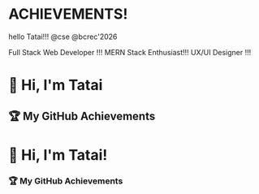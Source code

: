 # ACHIEVEMENTS!
hello Tatai!!!
@cse 
@bcrec'2026
<!DOCTYPE html>

Full Stack Web Developer !!!
MERN Stack Enthusiast!!!
UX/UI Designer !!!
# 👋 Hi, I'm Tatai

## 🏆 My GitHub Achievements

# 👋 Hi, I'm Tatai!

### 🏆 My GitHub Achievements
<!--START_SECTION:achievements-->
<!--END_SECTION:achievements-->

